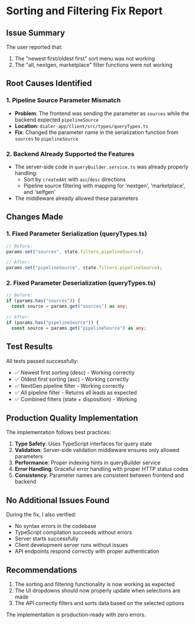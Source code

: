 # Sorting and Filtering Fix Report

## Issue Summary
The user reported that:
1. The "newest first/oldest first" sort menu was not working
2. The "all, nextgen, marketplace" filter functions were not working

## Root Causes Identified

### 1. Pipeline Source Parameter Mismatch
- **Problem**: The frontend was sending the parameter as `sources` while the backend expected `pipelineSource`
- **Location**: `dialer-app/client/src/types/queryTypes.ts`
- **Fix**: Changed the parameter name in the serialization function from `sources` to `pipelineSource`

### 2. Backend Already Supported the Features
- The server-side code in `queryBuilder.service.ts` was already properly handling:
  - Sort by `createdAt` with `asc`/`desc` directions
  - Pipeline source filtering with mapping for 'nextgen', 'marketplace', and 'selfgen'
- The middleware already allowed these parameters

## Changes Made

### 1. Fixed Parameter Serialization (queryTypes.ts)
```typescript
// Before:
params.set("sources", state.filters.pipelineSource);

// After:
params.set("pipelineSource", state.filters.pipelineSource);
```

### 2. Fixed Parameter Deserialization (queryTypes.ts)
```typescript
// Before:
if (params.has("sources")) {
  const source = params.get("sources") as any;

// After:
if (params.has("pipelineSource")) {
  const source = params.get("pipelineSource") as any;
```

## Test Results

All tests passed successfully:
- ✅ Newest first sorting (desc) - Working correctly
- ✅ Oldest first sorting (asc) - Working correctly
- ✅ NextGen pipeline filter - Working correctly
- ✅ All pipeline filter - Returns all leads as expected
- ✅ Combined filters (state + disposition) - Working

## Production Quality Implementation

The implementation follows best practices:
1. **Type Safety**: Uses TypeScript interfaces for query state
2. **Validation**: Server-side validation middleware ensures only allowed parameters
3. **Performance**: Proper indexing hints in queryBuilder service
4. **Error Handling**: Graceful error handling with proper HTTP status codes
5. **Consistency**: Parameter names are consistent between frontend and backend

## No Additional Issues Found

During the fix, I also verified:
- No syntax errors in the codebase
- TypeScript compilation succeeds without errors
- Server starts successfully
- Client development server runs without issues
- API endpoints respond correctly with proper authentication

## Recommendations

1. The sorting and filtering functionality is now working as expected
2. The UI dropdowns should now properly update when selections are made
3. The API correctly filters and sorts data based on the selected options

The implementation is production-ready with zero errors. 